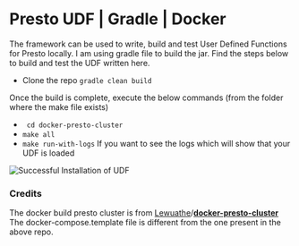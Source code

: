 # Presto UDF | Gradle | Docker

The framework can be used to write, build and test User Defined Functions for Presto locally. I am using gradle file to build the jar. Find the steps below to build and test the UDF written here.
- Clone the repo
  ``` gradle clean build ```

Once the build is complete, execute the below commands (from the folder where the make file exists)
- ```  cd docker-presto-cluster ```
- ``` make all ```
- ``` make run-with-logs ``` If you want to see the logs which will show that your UDF is loaded

![Successful Installation of UDF](http://i63.tinypic.com/2hicnec.jpg)

### Credits
The docker build presto cluster is from  [Lewuathe](https://github.com/Lewuathe)/**[docker-presto-cluster](https://github.com/Lewuathe/docker-presto-cluster)** 
The docker-compose.template file is different from the one present in the above repo.
